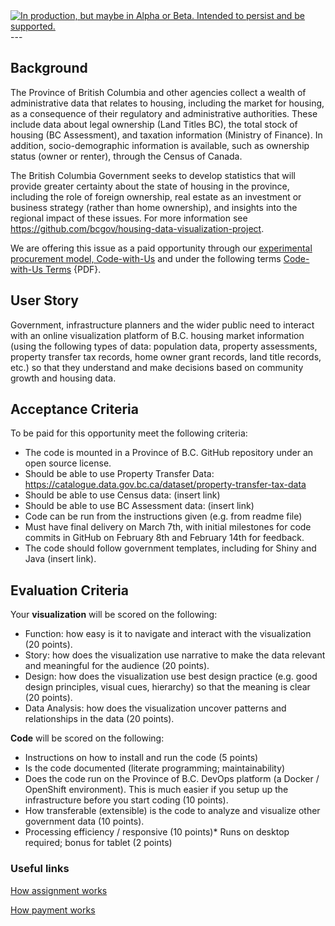 
<div id="devex-badge">
<a rel="Delivery" href="https://github.com/BCDevExchange/docs/blob/master/discussion/projectstates.md"><img alt="In production, but maybe in Alpha or Beta. Intended to persist and be supported." style="border-width:0" src="http://bcdevexchange.org/badge/3.svg" title="In production, but maybe in Alpha or Beta. Intended to persist and be supported." /></a>
</div>
---

## Background

The Province of British Columbia and other agencies collect a wealth of administrative data that relates to housing, including the market for housing, as a consequence of their regulatory and administrative authorities. These include data about legal ownership (Land Titles BC), the total stock of housing (BC Assessment), and taxation information (Ministry of Finance). In addition, socio-demographic information is available, such as ownership status (owner or renter), through the Census of Canada.

The British Columbia Government seeks to develop statistics that will provide greater certainty about the state of housing in the province, including the role of foreign ownership, real estate as an investment or business strategy (rather than home ownership), and insights into the regional impact of these issues. For more information see https://github.com/bcgov/housing-data-visualization-project. 

We are offering this issue as a paid opportunity through our [experimental procurement model, Code-with-Us](https://github.com/BCDevExchange/code-with-us/wiki/1.-Intro-&-Disclaimer) and under the following terms [Code-with-Us Terms](https://github.com/BCDevExchange/devex/blob/master/Code-with-Us%20Terms_BC%20Developers%20Exchange.pdf) {PDF}.

## User Story

Government, infrastructure planners and the wider public need to interact with an online visualization platform of B.C. housing market information (using the following types of data: population data, property assessments, property transfer tax records, home owner grant records, land title records, etc.) so that they understand and make decisions based on community growth and housing data.


## Acceptance Criteria

To be paid for this opportunity meet the following criteria:

* The code is mounted in a Province of B.C. GitHub repository under an open source license.
* Should be able to use Property Transfer Data: https://catalogue.data.gov.bc.ca/dataset/property-transfer-tax-data
* Should be able to use Census data: (insert link)
* Should be able to use BC Assessment data: (insert link)
* Code can be run from the instructions given (e.g. from readme file)
* Must have final delivery on March 7th, with initial milestones for code commits in GitHub on February 8th and February 14th for feedback.
* The code should follow government templates, including for Shiny and Java (insert link).

## Evaluation Criteria

Your **visualization** will be scored on the following:
* Function: how easy is it to navigate and interact with the visualization (20 points).
* Story: how does the visualization use narrative to make the data relevant and meaningful for the audience (20 points).
* Design: how does the visualization use best design practice (e.g. good design principles, visual cues, hierarchy) so that the meaning is clear (20 points).
* Data Analysis: how does the visualization uncover patterns and relationships in the data (20 points).

**Code** will be scored on the following:
* Instructions on how to install and run the code (5 points)
* Is the code documented (literate programming; maintainability)
* Does the code run on the Province of B.C. DevOps platform (a Docker / OpenShift environment). This is much easier if you setup up the infrastructure before you start coding (10 points).
* How transferable (extensible) is the code to analyze and visualize other government data (10 points).
* Processing efficiency / responsive (10 points)* Runs on desktop required; bonus for tablet (2 points)

### Useful links

[How assignment works](https://github.com/BCDevExchange/code-with-us/wiki/4.-How-assignment-works)

[How payment works](https://github.com/BCDevExchange/code-with-us/wiki/5.-How-payment-works)



